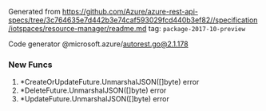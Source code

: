 Generated from https://github.com/Azure/azure-rest-api-specs/tree/3c764635e7d442b3e74caf593029fcd440b3ef82//specification/iotspaces/resource-manager/readme.md tag: `package-2017-10-preview`

Code generator @microsoft.azure/autorest.go@2.1.178


### New Funcs

1. *CreateOrUpdateFuture.UnmarshalJSON([]byte) error
1. *DeleteFuture.UnmarshalJSON([]byte) error
1. *UpdateFuture.UnmarshalJSON([]byte) error
